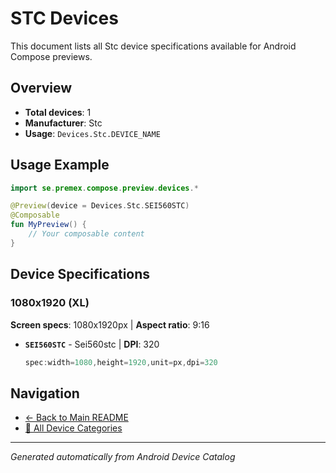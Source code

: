 # STC Devices

This document lists all Stc device specifications available for Android Compose previews.

## Overview

- **Total devices**: 1
- **Manufacturer**: Stc
- **Usage**: `Devices.Stc.DEVICE_NAME`

## Usage Example

```kotlin
import se.premex.compose.preview.devices.*

@Preview(device = Devices.Stc.SEI560STC)
@Composable
fun MyPreview() {
    // Your composable content
}
```

## Device Specifications

### 1080x1920 (XL)

**Screen specs**: 1080x1920px | **Aspect ratio**: 9:16

- **`SEI560STC`** - Sei560stc | **DPI**: 320
  ```kotlin
  spec:width=1080,height=1920,unit=px,dpi=320
  ```

## Navigation

- [← Back to Main README](../../README.md)
- [📱 All Device Categories](../README.md)

---
*Generated automatically from Android Device Catalog*
